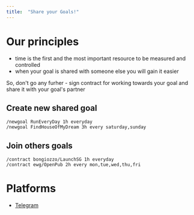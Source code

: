 ```yaml
---
title:  "Share your Goals!"
---
```


Our principles
==============

- time is the first and the most important resource to be measured and controlled
- when your goal is shared with someone else you will gain it easier

So, don't go any furher - sign contract for working towards your goal and share it with your goal's partner

## Create new shared goal
```
/newgoal RunEveryDay 1h everyday
/newgoal FindHouseOfMyDream 3h every saturday,sunday
```

## Join others goals
```
/contract bongiozzo/LaunchSG 1h everyday
/contract ewg/OpenPub 2h every mon,tue,wed,thu,fri
```

# Platforms
- [Telegram](telegram)

<!-- Markdown is a lightweight and easy-to-use syntax for styling your writing. It includes conventions for

```markdown
Syntax highlighted code block

# Header 1
## Header 2
### Header 3


- Bulleted
- List

1. Numbered
2. List

**Bold** and _Italic_ and `Code` text

[Link](url) and ![Image](src)
```

For more details see [GitHub Flavored Markdown](https://guides.github.com/features/mastering-markdown/).

### Jekyll Themes

Your Pages site will use the layout and styles from the Jekyll theme you have selected in your [repository settings](https://github.com/shared-goals/sgdocs/settings). The name of this theme is saved in the Jekyll `_config.yml` configuration file.

### Support or Contact

Having trouble with Pages? Check out our [documentation](https://help.github.com/categories/github-pages-basics/) or [contact support](https://github.com/contact) and we’ll help you sort it out. -->

